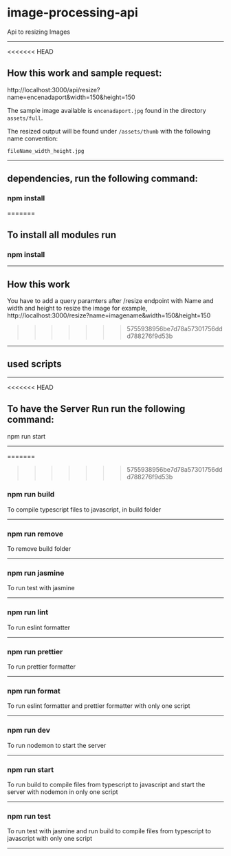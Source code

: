 # image-processing-api
Api to resizing Images

-------------------------------------------------------------------------------------------------------------------------------------------------

<<<<<<< HEAD
## How this work and sample request:

http://localhost:3000/api/resize?name=encenadaport&width=150&height=150

The sample image available is `encenadaport.jpg` found in the directory `assets/full`.

The resized output will be found under `/assets/thumb` with the following name convention:

```
fileName_width_height.jpg
```

-------------------------------------------------------------------------------------------------------------------------------------------------


## dependencies, run the following command:
### npm install
=======
## To install all modules run
### npm install
-------------------------------------------------------------------------------------------------------------------------------------------------


## How this work
You have to add a query paramters after /resize endpoint with Name and width and height to resize the image for example,
http://localhost:3000/resize?name=imagename&width=150&height=150
>>>>>>> 5755938956be7d78a57301756ddd788276f9d53b

-------------------------------------------------------------------------------------------------------------------------------------------------

## used scripts

-------------------------------------------------------------------------------------------------------------------------------------------------

<<<<<<< HEAD
## To have the Server Run run the following command:

npm run start

-------------------------------------------------------------------------------------------------------------------------------------------------

=======
>>>>>>> 5755938956be7d78a57301756ddd788276f9d53b
### npm run build
To compile typescript files to javascript, in build folder

-------------------------------------------------------------------------------------------------------------------------------------------------

### npm run remove
To remove build folder

-------------------------------------------------------------------------------------------------------------------------------------------------

### npm run jasmine
To run test with jasmine

-------------------------------------------------------------------------------------------------------------------------------------------------

### npm run lint
To run eslint formatter

-------------------------------------------------------------------------------------------------------------------------------------------------

### npm run prettier
To run prettier formatter

-------------------------------------------------------------------------------------------------------------------------------------------------

### npm run format
To run eslint formatter and prettier formatter with only one script

-------------------------------------------------------------------------------------------------------------------------------------------------

### npm run dev
To run nodemon to start the server

-------------------------------------------------------------------------------------------------------------------------------------------------

### npm run start
To run build to compile files from typescript to javascript and start the server with nodemon in only one script

-------------------------------------------------------------------------------------------------------------------------------------------------

### npm run test
To run test with jasmine and run build to compile files from typescript to javascript with only one script

-------------------------------------------------------------------------------------------------------------------------------------------------

